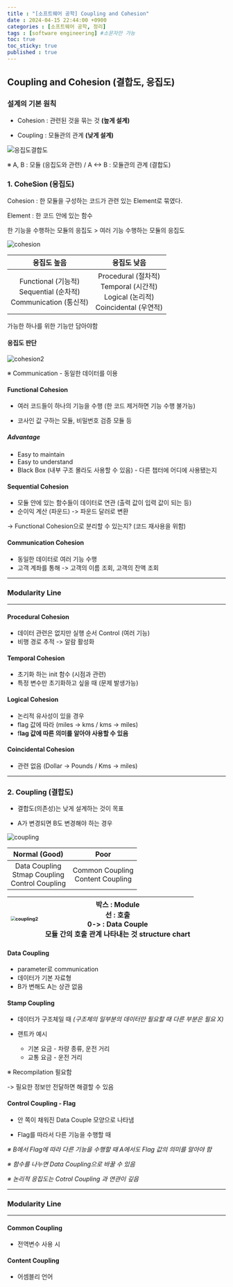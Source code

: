 ```yaml
---
title : "[소프트웨어 공학] Coupling and Cohesion"
date : 2024-04-15 22:44:00 +0900
categories : [소프트웨어 공학, 정리]
tags : [software engineering] #소문자만 가능
toc: true
toc_sticky: true
published : true
---
```


## Coupling and Cohesion (결합도, 응집도)

### 설계의 기본 원칙

* Cohesion : 관련된 것을 묶는 것 **(높게 설계)**

* Coupling : 모듈관의 관계 **(낮게 설계)**

![응집도결합도](https://github.com/6-keem/BlogImageRepository/assets/113224939/41dfadd3-4b30-4a95-8d6f-45f9e9b4b145)

※ A, B : 모듈 (응집도와 관련) / A <-> B : 모듈관의 관계 (결합도) 

### 1. CoheSion (응집도) 

Cohesion : 한 모듈을 구성하는 코드가 관련 있는 Element로 묶였다. 

Element : 한 코드 안에 있는 함수 

한 기능을 수행하는 모듈의 응집도 > 여러 기능 수행하는 모듈의 응집도

![cohesion](https://github.com/6-keem/BlogImageRepository/assets/113224939/56396892-1d8e-47d3-9362-6de82915441e)

|                         응집도 높음                          |                         응집도 낮음                          |
| :----------------------------------------------------------: | :----------------------------------------------------------: |
| Functional (기능적) <br>Sequential (순차적)<br>Communication (통신적) | Procedural (절차적)<br>Temporal (시간적)<br>Logical (논리적)<br>Coincidental (우연적) |

가능한 하나를 위한 기능만 담아야함

#### 응집도 판단

![cohesion2](https://github.com/6-keem/BlogImageRepository/assets/113224939/56674057-d2c7-42ad-80fb-e0854e8eb6cd)

※ Communication - 동일한 데이터를 이용 

#### Functional Cohesion

* 여러 코드들이 하나의 기능을 수행 (한 코드 제거하면 기능 수행 불가능)

* 코사인 값 구하는 모듈, 비밀번호 검증 모듈 등

##### Advantage

* Easy to maintain
* Easy to understand
* Black Box (내부 구조 몰라도 사용할 수 있음) - 다른 챕터에 어디에 사용됐는지



#### Sequential Cohesion

* 모듈 안에 있는 함수들이 데이터로 연관 (출력 값이 입력 값이 되는 등)
* 순이익 계산 (파운드) -> 파운드 달러로 변환

→ Functional Cohesion으로 분리할 수 있는지? (코드 재사용을 위함)



#### Communication Cohesion

* 동일한 데이터로 여러 기능 수행
* 고객 계좌를 통해 -> 고객의 이름 조회, 고객의 잔액 조회



---

### Modularity Line

---



#### Procedural Cohesion

* 데이터 관련은 없지만 실행 순서 Control (여러 기능)
* 비행 경로 추적 -> 알람 활성화



#### Temporal Cohesion

* 초기화 하는 init 함수 (시점과 관련)
* 특정 변수만 초기화하고 싶을 때 (문제 발생가능)



#### Logical Cohesion

* 논리적 유사성이 있을 경우
* flag 값에 따라 (miles → kms / kms → miles)
* f**lag 값에 따른 의미를 알아야 사용할 수 있음**



#### Coincidental Cohesion

* 관련 없음 (Dollar → Pounds / Kms -> miles)



---



### 2. Coupling (결합도)

* 결합도(의존성)는 낮게 설계하는 것이 목표

* A가 변경되면 B도 변경해야 하는 경우

![coupling](https://github.com/6-keem/BlogImageRepository/assets/113224939/6abda5b9-792f-4725-8572-7afd7de6fa3e)

|                       Normal (Good)                       |                  Poor                   |
| :-------------------------------------------------------: | :-------------------------------------: |
| Data Coupling <br>Stmap Coupling <br>Control Coupling<br> | Common Coupling<br>Content Coupling<br> |



| <img src="https://github.com/6-keem/BlogImageRepository/assets/113224939/ba2ce501-d51c-4f0c-9965-52b97263864f" alt="coupling2" style="zoom:67%;" /> | 박스 : Module <br/>선 : 호출<br/>0-> : Data Couple<br/>모듈 간의 호출 관계 나타내는 것 structure chart |
| :----------------------------------------------------------: | :----------------------------------------------------------: |



#### Data Coupling

* parameter로 communication
* 데이터가 기본 자료형
* B가 변해도 A는 상관 없음



#### Stamp Coupling

* 데이터가 구조체일 때 *(구조체의 일부분의 데이터만 필요할 때 다른 부분은 필요 X)*

* 랜트카 예시
  * 기본 요금 - 차량 종류, 운전 거리
  * 교통 요금 - 운전 거리

※ Recompilation 필요함

-> 필요한 정보만 전달하면 해결할 수 있음



#### Control Coupling - Flag

* 안 쪽이 채워진 Data Couple 모양으로 나타냄

* Flag를 따라서 다른 기능을 수행할 때

*※ B에서 Flag에 따라 다른 기능을 수행할 때 A에서도 Flag 값의 의미를 알아야 함*

*※ 함수를 나누면 Data Coupling으로 바꿀 수 있음*

*※ 논리적 응집도는 Cotrol Coupling 과 연관이 깊음*





---

### Modularity Line

---

#### Common Coupling

* 전역변수 사용 시

#### Content Coupling

* 어셈블리 언어